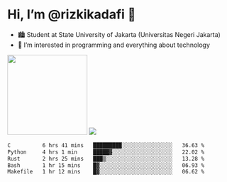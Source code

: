 # Hi, I’m @rizkikadafi 👋
- 🏙 Student at State University of Jakarta (Universitas Negeri Jakarta)
- 👀 I’m interested in programming and everything about technology
<img height="180em" src="https://github-readme-stats.vercel.app/api?username=rizkikadafi&show_icons=true&hide_border=true&&count_private=true&include_all_commits=true" />
<img src="https://github-readme-stats.vercel.app/api/top-langs/?username=rizkikadafi&show_icons=true&hide_border=true&&count_private=true&include_all_commits=true" />

<!--START_SECTION:waka-->

```txt
C          6 hrs 41 mins   █████████░░░░░░░░░░░░░░░░   36.63 %
Python     4 hrs 1 min     █████▓░░░░░░░░░░░░░░░░░░░   22.02 %
Rust       2 hrs 25 mins   ███▒░░░░░░░░░░░░░░░░░░░░░   13.28 %
Bash       1 hr 15 mins    █▓░░░░░░░░░░░░░░░░░░░░░░░   06.93 %
Makefile   1 hr 12 mins    █▓░░░░░░░░░░░░░░░░░░░░░░░   06.62 %
```

<!--END_SECTION:waka-->

<!---
rizkikadafi/rizkikadafi is a ✨ special ✨ repository because its `README.md` (this file) appears on your GitHub profile.
You can click the Preview link to take a look at your changes.
--->

